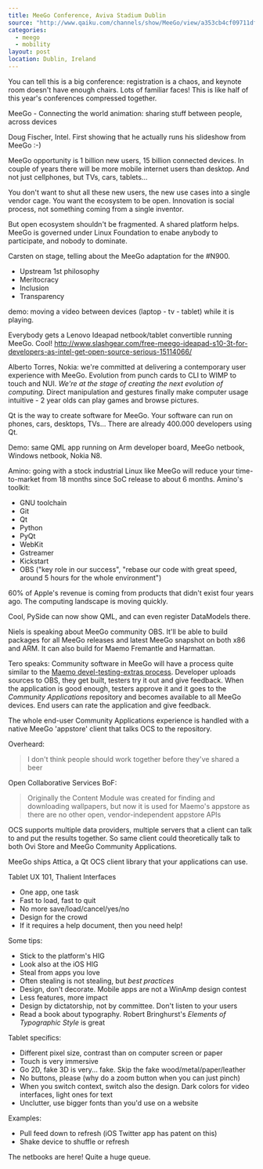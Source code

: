 ```yaml
---
title: MeeGo Conference, Aviva Stadium Dublin
source: "http://www.qaiku.com/channels/show/MeeGo/view/a353cb4cf09711df9e6133ce7c141c621c62/"
categories:
  - meego
  - mobility
layout: post
location: Dublin, Ireland
---
```

You can tell this is a big conference: registration is a chaos, and keynote room doesn't have enough chairs. Lots of familiar faces! This is like half of this year's conferences compressed together.

MeeGo - Connecting the world animation: sharing stuff between people, across devices

Doug Fischer, Intel. First showing that he actually runs his slideshow from MeeGo :-)

MeeGo opportunity is 1 billion new users, 15 billion connected devices. In couple of years there will be more mobile internet users than desktop. And not just cellphones, but TVs, cars, tablets...

You don't want to shut all these new users, the new use cases into a single vendor cage. You want the ecosystem to be open. Innovation is social process, not something coming from a single inventor.

But open ecosystem shouldn't be fragmented. A shared platform helps. MeeGo is governed under Linux Foundation to enabe anybody to participate, and nobody to dominate.

Carsten on stage, telling about the MeeGo adaptation for the #N900.

* Upstream 1st philosophy
* Meritocracy
* Inclusion
* Transparency

demo: moving a video between devices (laptop - tv - tablet) while it is playing.

Everybody gets a Lenovo Ideapad netbook/tablet convertible running MeeGo. Cool! <http://www.slashgear.com/free-meego-ideapad-s10-3t-for-developers-as-intel-get-open-source-serious-15114066/>

Alberto Torres, Nokia: we're committed at delivering a contemporary user experience with MeeGo. Evolution from punch cards to CLI to WIMP to touch and NUI. _We're at the stage of creating the next evolution of computing._ Direct manipulation and gestures finally make computer usage intuitive - 2 year olds can play games and browse pictures.

Qt is the way to create software for MeeGo. Your software can run on phones, cars, desktops, TVs... There are already 400.000 developers using Qt.

Demo: same QML app running on Arm developer board, MeeGo netbook, Windows netbook, Nokia N8.

Amino: going with a stock industrial Linux like MeeGo will reduce your time-to-market from 18 months since SoC release to about 6 months. Amino's toolkit:

* GNU toolchain
* Git
* Qt
* Python
* PyQt
* WebKit
* Gstreamer
* Kickstart
* OBS ("key role in our success", "rebase our code with great speed, around 5 hours for the whole environment")

60% of Apple's revenue is coming from products that didn't exist four years ago. The computing landscape is moving quickly.

Cool, PySide can now show QML, and can even register DataModels there.

Niels is speaking about MeeGo community OBS. It'll be able to build packages for all MeeGo releases and latest MeeGo snapshot on both x86 and ARM. It can also build for Maemo Fremantle and Harmattan.

Tero speaks: Community software in MeeGo will have a process quite similar to the [Maemo devel-testing-extras process](http://bergie.iki.fi/blog/application_quality_assurance_in_linux_distributions/). Developer uploads sources to OBS, they get built, testers try it out and give feedback. When the application is good enough, testers approve it and it goes to the _Community Applications_ repository and becomes available to all MeeGo devices. End users can rate the application and give feedback.

The whole end-user Community Applications experience is handled with a native MeeGo 'appstore' client that talks OCS to the repository.

Overheard:

> I don't think people should work together before they've shared a beer

Open Collaborative Services BoF:

> Originally the Content Module was created for finding and downloading wallpapers, but now it is used for Maemo's appstore as there are no other open, vendor-independent appstore APIs

OCS supports multiple data providers, multiple servers that a client can talk to and put the results together. So same client could theoretically talk to both Ovi Store and MeeGo Community Applications.

MeeGo ships Attica, a Qt OCS client library that your applications can use.

Tablet UX 101, Thalient Interfaces

* One app, one task
* Fast to load, fast to quit
* No more save/load/cancel/yes/no
* Design for the crowd
* If it requires a help document, then you need help!

Some tips:

* Stick to the platform's HIG
* Look also at the iOS HIG
* Steal from apps you love
* Often stealing is not stealing, but _best practices_
* Design, don't decorate. Mobile apps are not a WinAmp design contest
* Less features, more impact
* Design by dictatorship, not by committee. Don't listen to your users
* Read a book about typography. Robert Bringhurst's _Elements of Typographic Style_ is great

Tablet specifics:

* Different pixel size, contrast than on computer screen or paper
* Touch is very immersive
* Go 2D, fake 3D is very... fake. Skip the fake wood/metal/paper/leather
* No buttons, please (why do a zoom button when you can just pinch)
* When you switch context, switch also the design. Dark colors for video interfaces, light ones for text
* Unclutter, use bigger fonts than you'd use on a website

Examples:

* Pull feed down to refresh (iOS Twitter app has patent on this)
* Shake device to shuffle or refresh

The netbooks are here! Quite a huge queue.
